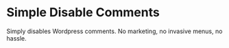 
# Simple Disable Comments

Simply disables Wordpress comments. No marketing, no invasive menus, no hassle.
